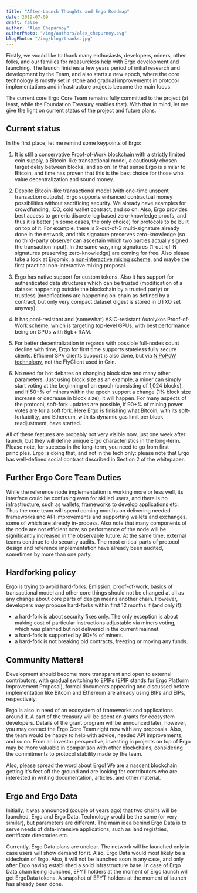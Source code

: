 ```yaml
---
title: "After-Launch Thoughts and Ergo Roadmap"
date: 2019-07-09
draft: false
author: "Alex Chepurnoy"
authorPhoto: "/img/authors/alex_chepurnoy.svg"
blogPhoto: "/img/blog/thanks.jpg"
---
```


Firstly, we would like to thank many enthusiasts, developers, miners, other folks, and our families for measureless help with Ergo development and launching. The launch finishes a few years period of initial research and development by the Team, and also starts a new epoch, where the core technology is mostly set in stone and gradual improvements in protocol implementations and infrastructure projects become the main focus.
  
The current core Ergo Core Team remains fully committed to the project (at least, while the Foundation Treasury enables that). With that in mind, let me give the light on current status of the project and future plans.

## Current status

In the first place, let me remind some keypoints of Ergo:

1. It is still a conservative Proof-of-Work blockchain with a strictly limited coin supply, a Bitcoin-like transactional model, a cautiously chosen target delay between blocks, and so on. In that sense Ergo is similar to Bitcoin, and time has proven that this is the best choice for those who value decentralization and sound money.

2. Despite Bitcoin-like transactional model (with one-time unspent transaction outputs), Ergo supports enhanced contractual money possibilities without sacrificing security. We already have examples for crowdfunding, ICO, cold wallet contract, and so on. Also, Ergo provides best access to generic discrete log based zero-knowledge proofs, and thus it is better (in some cases, the only choice) for protocols to be built on top of it. For example, there is 2-out-of-3 multi-signature already done in the network, and this signature preserves zero-knowledge (so no third-party observer can ascertain which two parties actually signed the transaction input). In the same way, ring signatures (1-out-of-N signatures preserving zero-knowledge) are coming for free. Also please take a look at Ergomix, a [non-interactive mixing scheme](https://ergoplatform.org/docs/sigmastate_protocols.pdf), and maybe the first practical non-interactive mixing proposal.

3. Ergo has native support for custom tokens. Also it has support for authenticated data structures which can be trusted (modification of a dataset happening outside the blockchain by a trusted party) or trustless (modifications are happening on-chain as defined by a contract, but only very compact dataset digest is stored in UTXO set anyway).

4. It has pool-resistant and (somewhat) ASIC-resistant Autolykos Proof-of-Work scheme, which is targeting top-level GPUs, with best performance being on GPUs with 8gb+ RAM.  

5. For better decentralization in regards with possible full-nodes count decline with time, Ergo for first time supports stateless fully secure clients. Efficient SPV clients support is also done, but via [NIPoPoW technology](https://nipopows.com/), not the FlyClient used in Grin.

6. No need for hot debates on changing block size and many other parameters. Just using block size as an example, a miner can simply start voting at the beginning of an epoch (consisting of 1,024 blocks), and if 50+% of miners within the epoch support a change (1% block size increase or decrease in block size), it will happen. For many aspects of the protocol, soft-fork updates are possible, if 90+% of mining power votes are for a soft fork. Here Ergo is finishing what Bitcoin, with its soft-forkability, and Ethereum, with its dynamic gas limit per block readjustment, have started.

All of these features are probably not very visible now, just one week after launch, but they will define unique Ergo characteristics in the long-term. Please note, for success in the long-term, you need to go from first principles. 
Ergo is doing that, and not in the tech only: please note that Ergo has well-defined social contract described in Section 2 of the whitepaper. 

## Further Ergo Core Team Duties

While the reference node implementation is working more or less well, its interface could be confusing even for skilled users, and there is no infrastructure, such as wallets, frameworks to develop applications etc. Thus the core team will spend coming months on delivering needed frameworks and API improvements and supporting wallets and exchanges, some of which are already in-process. Also note that many components of the node are not efficient now, so performance of the node will be significantly increased in the observable future. At the same time, external teams continue to do security audits. The most critical parts of protocol design and reference implementation have already been audited, sometimes by more than one party.

## Hardforking policy

Ergo is trying to avoid hard-forks. Emission, proof-of-work, basics of transactional model and other core things should not be changed at all as any change about core parts of design means another chain. However, developers may propose hard-forks within first 12 months if (and only if):

* a hard-fork is about security fixes only. The only exception is about making cost of particular instructions adjustable
via miners voting, which was planned but not delivered in the current mainnet.
* a hard-fork is supported by 90+% of miners.
* a hard-fork is not breaking old contracts, freezing or moving any funds.

## Community Matters!

Development should become more transparent and open to external contributors, with gradual switching to EPIPs (EPIP stands for Ergo Platform Improvement Proposal), formal documents appearing and discussed before implementation like Bitcoin and Ethereum are already using BIPs and EIPs, respectively. 

Ergo is also in need of an ecosystem of frameworks and applications around it. A part of the treasury will be spent on grants for ecosystem developers. Details of the grant program will be announced later, however, you may contact the Ergo Core Team right now with any proposals. Also, the team would be happy to help with advice, needed API improvements, and so on. From an investor perspective, investing in projects on top of Ergo may be more valuable in comparison with other blockchains, considering the commitments to protocol stability made by the team.  

Also, please spread the word about Ergo! We are a nascent blockchain getting it's feet off the ground and are looking for contributors who are interested in writing documentation, articles, and other material.

## Ergo and Ergo Data

Initially, it was announced (couple of years ago) that two chains will be launched, Ergo and Ergo Data. Technology would be the same (or very similar), but parameters are different. The main idea behind Ergo Data is to serve needs of data-intensive applications, such as land registries, certificate directories etc. 

Currently, Ergo Data plans are unclear. The network will be launched only in case users will show demand for it. Also, 
Ergo Data would most likely be a sidechain of Ergo. Also, it will not be launched soon in any case, and only after Ergo  having established a solid infrastructure base. In case of Ergo Data chain being launched, EFYT holders at the moment of Ergo launch will get ErgoData tokens. A snapshot of EFYT holders at the moment of launch has already been done.
